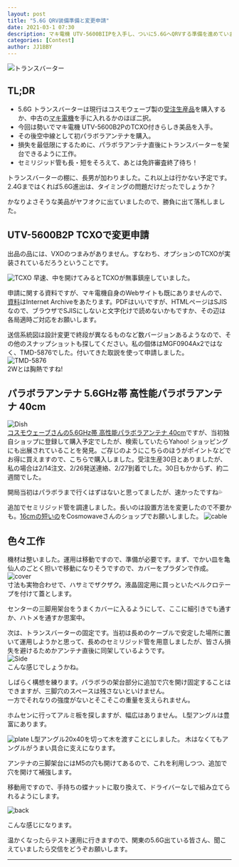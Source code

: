 ```yaml
---
layout: post
title: "5.6G QRV装備準備と変更申請"
date: 2021-03-1 07:30
description: マキ電機 UTV-5600BIIPを入手し、ついに5.6GへQRVする準備を進めています。
categories: [Contest]
author: JJ1BBY
---
```

![トランスバーター](https://user-images.githubusercontent.com/79028771/109434123-0f28af00-7a57-11eb-85b5-892b953ddfab.jpg)  

## TL;DR
* 5.6G トランスバーターは現行はコスモウェーブ製の[受注生産品](https://www.cosmowave.net/?pid=138127194)を購入するか、中古の[マキ電機](https://web.archive.org/web/20141008022041/http://www.makidenki.co.jp/index2.html)を手に入れるかのほぼ二択。
* 今回は勢いでマキ電機 UTV-5600B2PのTCXO付きらしき美品を入手。
* その後空中線として初パラボラアンテナを購入。
* 損失を最低限にするために、パラボラアンテナ直後にトランスバーターを架台できるように工作。
* セミリジッド管も長・短をそろえて、あとは免許審査終了待ち！

トランスバーターの棚に、長男が加わりました。これ以上は行かない予定です。2.4Gまではくれば5.6G進出は、タイミングの問題だけだったでしょうか？  

かなりよさそうな美品がヤフオクに出ていましたので、勝負に出て落札しました。  

## UTV-5600B2P TCXOで変更申請

出品の品には、VXOのつまみがありません。すなわち、オプションのTCXOが実装されているだろうということです。  

![TCXO](https://user-images.githubusercontent.com/79028771/109435876-0688a680-7a60-11eb-9f4f-3365e79e7774.jpg)
早速、中を開けてみるとTCXOが無事鎮座していました。  

申請に関する資料ですが、マキ電機自身のWebサイトも既にありませんので、[資料](https://web.archive.org/web/20071029115646/http://www.makidenki.co.jp/pdf/utv5600b2p.pdf
)はInternet Archiveをあたります。PDFはいいですが、HTMLページはSJISなので、ブラウザでSJISにしないと文字化けで読めないかもですか、その辺は各局適時ご対応をお願いします。  

送信系統図は設計変更で終段が異なるものなど数バージョンあるようなので、その他のスナップショットも探してください。私の個体はMGF0904Ax2ではなく、TMD-5876でした。付いてきた取説を使って申請しました。  
![TMD-5876](https://user-images.githubusercontent.com/79028771/109435335-5ca81a80-7a5d-11eb-93e0-2a3ea11f2102.png)  
2Wとは胸熱ですね!  


## パラボラアンテナ 5.6GHz帯 高性能パラボラアンテナ 40cm
![Dish](https://user-images.githubusercontent.com/79028771/109434151-2c5d7d80-7a57-11eb-93d6-98e03fccb588.jpg)  
[コスモウェーブさんの5.6GHz帯 高性能パラボラアンテナ 40cm](https://store.shopping.yahoo.co.jp/cosmowave-store/PA5G40A.html)ですが、当初独自ショップに登録して購入予定でしたが、検索していたらYahoo! ショッピングにも出展されていることを発見。ご存じのようにこちらのほうがポイントなどでお得に買えますので、こちらで購入しました。受注生産30日とありましたが、私の場合は2/14注文、2/26発送連絡、2/27到着でした。30日もかからず、約二週間でした。  

開局当初はパラボラまで行くはずはないと思ってましたが、速かったですね💦  

追加でセミリジッド管を調達しました。長いのは設置方法を変更したので不要かも。[16cmの短いの](https://www.cosmowave.net/?pid=155494888)をCosmowaveさんのショップでお願いしました。
![cable](https://user-images.githubusercontent.com/79028771/109434153-31bac800-7a57-11eb-916c-5c5c4fa16e9f.jpg)  


## 色々工作
機材は整いました。運用は移動ですので、準備が必要です。まず、でかい皿を亀仙人のごとく担いで移動になりそうですので、カバーをプラダンで作成。  
![cover](https://user-images.githubusercontent.com/79028771/109434147-2798c980-7a57-11eb-9484-b031028f61d0.jpg)  
寸法も実物合わせで、ハサミでザクザク。液晶固定用に買っといたベルクロテープを付けて蓋とします。  

センターの三脚用架台をうまくカバーに入るようにして、ここに細引きでも通すか、ハトメを通すか思案中。  

次は、トランスバーターの固定です。当初は長めのケーブルで安定した場所に置いて運用しようかと思って、長めのセミリジッド管を用意しましたが、皆さん損失を避けるためかアンテナ直後に同架しているようです。  
![Side](https://user-images.githubusercontent.com/79028771/109434156-33848b80-7a57-11eb-9773-590769195ff6.jpg)  
こんな感じでしょうかね。  

しばらく構想を練ります。パラボラの架台部分に追加で穴を開け固定することはできますが、三脚穴のスペースは残さないといけません。  
一方でそれなりの強度がないとそこそこの重量を支えられません。  

ホムセンに行ってアルミ板を探しますが、幅広はありません。  L型アングルは豊富にあります。  

![plate](https://user-images.githubusercontent.com/79028771/109434154-32ebf500-7a57-11eb-8558-46a57562cc7d.jpg)
L型アングル20x40を切って木を渡すことにしました。 木はなくてもアングルがうまい具合に支えになります。  

アンテナの三脚架台にはM5の穴も開けてあるので、これを利用しつつ、追加で穴を開けて補強します。  

移動用ですので、手持ちの蝶ナットに取り換えて、ドライバーなしで組み立てられるようにします。  

![back](https://user-images.githubusercontent.com/79028771/109434155-32ebf500-7a57-11eb-945b-3abbd78c7018.jpg)

こんな感じになります。  

温かくなったらテスト運用に行きますので、関東の5.6G出ている皆さん、聞こえていましたら交信をどうぞお願いします。


---


<script src="https://utteranc.es/client.js"
        repo="JJ1BBY/JJ1BBY.github.io"
        issue-term="pathname"
        theme="github-light"
        crossorigin="anonymous"
        async>
</script>


